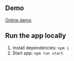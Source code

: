 ## Demo
[Online demo](https://bingo-ef2.pages.dev/)

## Run the app locally
1. Install dependencies: `npm i`
2. Start app: `npm run start`

